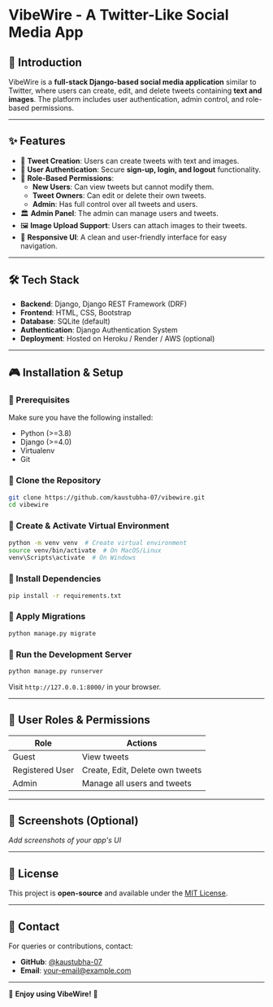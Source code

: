 # VibeWire - A Twitter-Like Social Media App

## 🚀 Introduction
VibeWire is a **full-stack Django-based social media application** similar to Twitter, where users can create, edit, and delete tweets containing **text and images**. The platform includes user authentication, admin control, and role-based permissions.

---

## ✨ Features
- 📝 **Tweet Creation**: Users can create tweets with text and images.
- 👥 **User Authentication**: Secure **sign-up, login, and logout** functionality.
- 🔐 **Role-Based Permissions**:
  - **New Users**: Can view tweets but cannot modify them.
  - **Tweet Owners**: Can edit or delete their own tweets.
  - **Admin**: Has full control over all tweets and users.
- 🏛️ **Admin Panel**: The admin can manage users and tweets.
- 🖼️ **Image Upload Support**: Users can attach images to their tweets.
- 📢 **Responsive UI**: A clean and user-friendly interface for easy navigation.

---

## 🛠️ Tech Stack
- **Backend**: Django, Django REST Framework (DRF)
- **Frontend**: HTML, CSS, Bootstrap
- **Database**: SQLite (default)
- **Authentication**: Django Authentication System
- **Deployment**: Hosted on Heroku / Render / AWS (optional)

---

## 🎮 Installation & Setup
### 🔹 Prerequisites
Make sure you have the following installed:
- Python (>=3.8)
- Django (>=4.0)
- Virtualenv
- Git

### 🔹 Clone the Repository
```sh
git clone https://github.com/kaustubha-07/vibewire.git
cd vibewire
```

### 🔹 Create & Activate Virtual Environment
```sh
python -m venv venv  # Create virtual environment
source venv/bin/activate  # On MacOS/Linux
venv\Scripts\activate  # On Windows
```

### 🔹 Install Dependencies
```sh
pip install -r requirements.txt
```

### 🔹 Apply Migrations
```sh
python manage.py migrate
```

### 🔹 Run the Development Server
```sh
python manage.py runserver
```
Visit `http://127.0.0.1:8000/` in your browser.

---

## 🔑 User Roles & Permissions
| Role  | Actions |
|-------|---------|
| Guest | View tweets |
| Registered User | Create, Edit, Delete own tweets |
| Admin | Manage all users and tweets |

---

## 📸 Screenshots (Optional)
_Add screenshots of your app's UI_

---

## 📜 License
This project is **open-source** and available under the [MIT License](LICENSE).

---

## 📩 Contact
For queries or contributions, contact:
- **GitHub**: [@kaustubha-07](https://github.com/kaustubha-07)
- **Email**: your-email@example.com

---

🚀 **Enjoy using VibeWire!** 🎉
